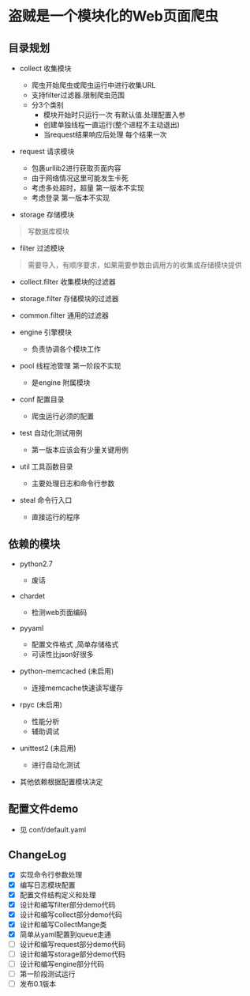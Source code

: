 盗贼是一个模块化的Web页面爬虫
=============================

目录规划
--------
* collect 收集模块
  * 爬虫开始爬虫或爬虫运行中进行收集URL
  * 支持filter过滤器.限制爬虫范围
  * 分3个类别
    * 模块开始时只运行一次 有默认值.处理配置入参
    * 创建单独线程一直运行(整个进程不主动退出)
    * 当request结果响应后处理 每个结果一次

* request 请求模块
  * 包裹urllib2进行获取页面内容
  * 由于网络情况这里可能发生卡死
  * 考虑多处超时，超量 第一版本不实现
  * 考虑登录 第一版本不实现

* storage 存储模块 
> 写数据库模块 

* filter 过滤模块
> 需要导入，有顺序要求，如果需要参数由调用方的收集或存储模块提供
  * collect.filter 收集模块的过滤器
  * storage.filter 存储模块的过滤器
  * common.filter 通用的过滤器


* engine 引擎模块
  * 负责协调各个模块工作

* pool 线程池管理 第一阶段不实现
  * 是engine 附属模块

* conf 配置目录
  * 爬虫运行必须的配置

* test 自动化测试用例
  * 第一版本应该会有少量关键用例

* util 工具函数目录
  *  主要处理日志和命令行参数

* steal 命令行入口
  * 直接运行的程序


依赖的模块
----------
* python2.7 
  * 废话

* chardet
  * 检测web页面编码

* pyyaml
  * 配置文件格式 ,简单存储格式
  * 可读性比json好很多

* python-memcached (未启用)
  * 连接memcache快速读写缓存

* rpyc (未启用)
  * 性能分析
  * 辅助调试

* unittest2 (未启用)
  * 进行自动化测试


* 其他依赖根据配置模块决定


配置文件demo
------------
* 见 conf/default.yaml




ChangeLog
---------
* [X] 实现命令行参数处理
* [X] 编写日志模块配置
* [X] 配置文件结构定义和处理
* [X] 设计和编写filter部分demo代码
* [X] 设计和编写collect部分demo代码
* [X] 设计和编写CollectMange类
* [X] 简单从yaml配置到queue走通
* [ ] 设计和编写request部分demo代码
* [ ] 设计和编写storage部分demo代码
* [ ] 设计和编写engine部分代码
* [ ] 第一阶段测试运行
* [ ] 发布0.1版本
